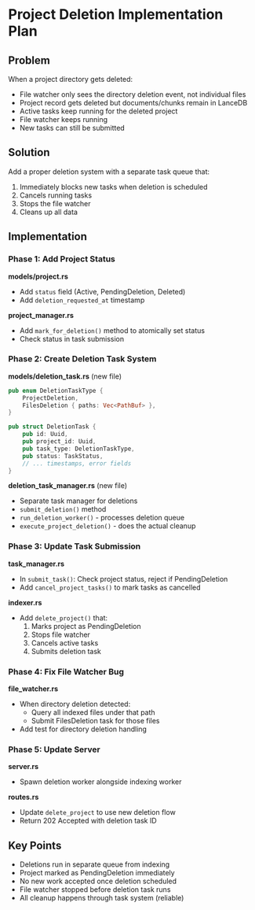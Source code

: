 # Project Deletion Implementation Plan

## Problem

When a project directory gets deleted:
- File watcher only sees the directory deletion event, not individual files
- Project record gets deleted but documents/chunks remain in LanceDB
- Active tasks keep running for the deleted project
- File watcher keeps running
- New tasks can still be submitted

## Solution

Add a proper deletion system with a separate task queue that:
1. Immediately blocks new tasks when deletion is scheduled
2. Cancels running tasks
3. Stops the file watcher
4. Cleans up all data

## Implementation

### Phase 1: Add Project Status

**models/project.rs**
- Add `status` field (Active, PendingDeletion, Deleted)
- Add `deletion_requested_at` timestamp

**project_manager.rs**
- Add `mark_for_deletion()` method to atomically set status
- Check status in task submission

### Phase 2: Create Deletion Task System

**models/deletion_task.rs** (new file)
```rust
pub enum DeletionTaskType {
    ProjectDeletion,
    FilesDeletion { paths: Vec<PathBuf> },
}

pub struct DeletionTask {
    pub id: Uuid,
    pub project_id: Uuid,
    pub task_type: DeletionTaskType,
    pub status: TaskStatus,
    // ... timestamps, error fields
}
```

**deletion_task_manager.rs** (new file)
- Separate task manager for deletions
- `submit_deletion()` method
- `run_deletion_worker()` - processes deletion queue
- `execute_project_deletion()` - does the actual cleanup

### Phase 3: Update Task Submission

**task_manager.rs**
- In `submit_task()`: Check project status, reject if PendingDeletion
- Add `cancel_project_tasks()` to mark tasks as cancelled

**indexer.rs**
- Add `delete_project()` that:
  1. Marks project as PendingDeletion
  2. Stops file watcher
  3. Cancels active tasks
  4. Submits deletion task

### Phase 4: Fix File Watcher Bug

**file_watcher.rs**
- When directory deletion detected:
  - Query all indexed files under that path
  - Submit FilesDeletion task for those files
- Add test for directory deletion handling

### Phase 5: Update Server

**server.rs**
- Spawn deletion worker alongside indexing worker

**routes.rs**
- Update `delete_project` to use new deletion flow
- Return 202 Accepted with deletion task ID

## Key Points

- Deletions run in separate queue from indexing
- Project marked as PendingDeletion immediately
- No new work accepted once deletion scheduled
- File watcher stopped before deletion task runs
- All cleanup happens through task system (reliable)